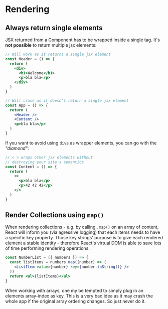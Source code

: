 # Rendering

## Always return single elements

JSX returned from a Component has to be wrapped inside a single tag. It's **not possible** to return multiple jsx elements:

```jsx
// Will work as it returns a single jsx element
const Header = () => {
  return (
    <div>
      <h1>Welcome</h1>
      <p>bla bla</p>
    </div>
  )
}

// Will crash as it doesn't return a single jsx element
const App = () => {
  return (
    <Header />
    <Content />
    <p>bla bla</p>
  )
}
```

If you want to avoid using `div`s as wrapper elements, you can go with the _"diamond"_:

```jsx
// < > wraps other jsx elements without
// destroying your site's semantics
const Content = () => {
  return (
    <>
      <p>bla bla</p>
      <p>42 42 42</p>
    </>
  )
}
```

## Render Collections using `map()`

When rendering collections - e.g. by calling `.map()` on an array of content, React will inform you (via agressive logging) that each items needs to have a specific key property. Those key strings' purpose is to give each rendered element a stable identity - therefore React's virtual DOM is able to save lots of time performing rendering operations.

```jsx
const NumberList = ({ numbers }) => {
  const listItems = numbers.map((number) => (
    <ListItem value={number} key={number.toString()} />
  ))
  return <ul>{listItems}</ul>
}
```

When working with arrays, one my be tempted to simply plug in an elements array-index as key. This is a very bad idea as it may crash the whole app if the original array ordering changes. So just never do it.
